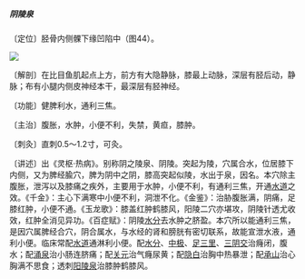 ##### 阴陵泉

〔定位〕胫骨内侧髁下缘凹陷中（图44）。

![](img/图44.jpg)

〔解剖〕在比目鱼肌起点上方，前方有大隐静脉，膝最上动脉，深层有胫后动，静脉；布有小腿内侧皮神经本干，最深层有胫神经。

〔功能〕健脾利水，通利三焦。

〔主治〕腹胀，水肿，小便不利，失禁，黄疸，膝肿。

〔刺灸〕直刺0.5～1.2寸，可灸。

〔讲述〕出《灵枢·热病》。别称阴之陵泉、阴陵。突起为陵，穴属合水，位居膝下内侧，又为脾经腧穴，脾为阴中之阴，膝高突起似陵，水出于泉，因名。本穴除主腹胀，泄泻以及膝痛之疾外，主要用于水肿，小便不利，有通利三焦，开通[水道](https://www.gmzyjc.com/read/zjs/zjs3.1.1-3-0.1.3.3.28.md)之效。《千金》：主心下满寒中小便不利，洞泄不化。《金鉴》：治胁腹胀满，阴痛，足膝红肿，小便不通。《玉龙歌》：膝盖红肿鹤膝风，阳陵二穴亦堪攻，阴陵针透尤收效，红肿全消见异功。《百症赋》：阴陵[水分](https://www.gmzyjc.com/read/zjs/zjs3.2.1-0.1.1.3.8.md)去水肿之脐盈。本穴所以能通利三焦，是因穴属脾经合穴，阴合属水，与水经的肾和膀胱有密切联系，故能宣泄水液，通利小便。临床常配[水道](https://www.gmzyjc.com/read/zjs/zjs3.1.1-3-0.1.3.3.28.md)通淋利小便。配[水分](https://www.gmzyjc.com/read/zjs/zjs3.2.1-0.1.1.3.8.md)、[中极](https://www.gmzyjc.com/read/zjs/zjs3.2.1-0.1.1.3.3.md)、[足三里](https://www.gmzyjc.com/read/zjs/zjs3.1.1-3-0.1.3.3.36.md)、[三阴交](https://www.gmzyjc.com/read/zjs/zjs3.1.4-6-0.0.1.3.6.md)治癃闭，腹水；配[涌泉](https://www.gmzyjc.com/read/zjs/zjs3.1.7-8-0.0.2.3.1.md)治小肠连脐痛；配[关元](https://www.gmzyjc.com/read/zjs/zjs3.2.1-0.1.1.3.4.md)治气癃尿黄；配[隐白](https://www.gmzyjc.com/read/zjs/zjs3.1.4-6-0.0.1.3.1.md)治胸中热暴泄；配[承山](https://www.gmzyjc.com/read/zjs/zjs3.1.7-8-0.0.1.3.57.md)治心胸满不思食；透刺[阳陵泉](https://www.gmzyjc.com/read/zjs/zjs3.1.9-12-0.0.3.3.34.md)治膝肿鹤膝风。
